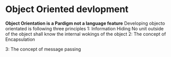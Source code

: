 # Object Oriented devlopment

**Object Orientation is a Pardigm not a language feature**
Developing objecto orientated is following three principles
1: Information Hiding
    No unit outside of the object shall know the internal wokings of the object
2: The concept of Encapsulation

3: The concept of message passing
